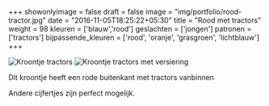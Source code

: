 +++
showonlyimage = false
draft = false
image = "img/portfolio/rood-tractor.jpg"
date = "2016-11-05T18:25:22+05:30"
title = "Rood met tractors"
weight = 98
kleuren = ['blauw','rood']
geslachten = ['jongen']
patronen = ['tractors']
bijpassende_kleuren = ['rood', 'oranje', 'grasgroen', 'lichtblauw']
+++
<!--more-->
![Kroontje tractors][1]
![Kroontje tractors met versiering][2]

Dit kroontje heeft een rode buitenkant met tractors vanbinnen

Andere cijfertjes zijn perfect mogelijk.


[1]: /img/portfolio/rood-tractor.jpg
[2]: /img/portfolio/alternatieven/tractors_versiering.jpg
